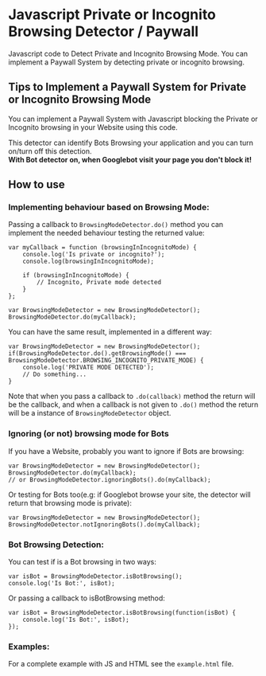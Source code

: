 # Javascript Private or Incognito Browsing Detector / Paywall
Javascript code to Detect Private and Incognito Browsing Mode. You can implement a Paywall System by detecting private or incognito browsing.

## Tips to Implement a Paywall System for Private or Incognito Browsing Mode
You can implement a Paywall System with Javascript blocking the Private or Incognito browsing in your Website using this code.  

This detector can identify Bots Browsing your application and you can turn on/turn off this detection.  
**With Bot detector on, when Googlebot visit your page you don't block it!**

## How to use

### Implementing behaviour based on Browsing Mode:   
Passing a callback to `BrowsingModeDetector.do()` method you can implement the needed behaviour testing the returned value:

```
var myCallback = function (browsingInIncognitoMode) {
    console.log('Is private or incognito?');
    console.log(browsingInIncognitoMode);

    if (browsingInIncognitoMode) {
        // Incognito, Private mode detected
    }
};
  
var BrowsingModeDetector = new BrowsingModeDetector();
BrowsingModeDetector.do(myCallback);
```

You can have the same result, implemented in a different way:
```
var BrowsingModeDetector = new BrowsingModeDetector();
if(BrowsingModeDetector.do().getBrowsingMode() === BrowsingModeDetector.BROWSING_INCOGNITO_PRIVATE_MODE) {
    console.log('PRIVATE MODE DETECTED');
    // Do something...
}
```

Note that when you pass a callback to `.do(callback)` method the return will be the callback, and when a callback is not
given to `.do()` method the return will be a instance of `BrowsingModeDetector` object.

### Ignoring (or not) browsing mode for Bots
If you have a Website, probably you want to ignore if Bots are browsing:
```
var BrowsingModeDetector = new BrowsingModeDetector();
BrowsingModeDetector.do(myCallback); 
// or BrowsingModeDetector.ignoringBots().do(myCallback);
```

Or testing for Bots too(e.g: if Googlebot browse your site, the detector will return that browsing mode is private):
```
var BrowsingModeDetector = new BrowsingModeDetector();
BrowsingModeDetector.notIgnoringBots().do(myCallback);
```

### Bot Browsing Detection:
You can test if is a Bot browsing in two ways:
```
var isBot = BrowsingModeDetector.isBotBrowsing();
console.log('Is Bot:', isBot);
```

Or passing a callback to isBotBrowsing method:
```
var isBot = BrowsingModeDetector.isBotBrowsing(function(isBot) {
    console.log('Is Bot:', isBot);
});
```

### Examples:
For a complete example with JS and HTML see the `example.html` file.